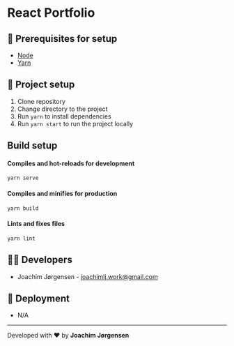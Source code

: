 # React Portfolio

## 🌱 Prerequisites for setup

- [Node](https://nodejs.org/en/)
- [Yarn](https://yarnpkg.com/en/docs/install#mac-stable)

## 🧰 Project setup

1. Clone repository
2. Change directory to the project
3. Run `yarn` to install dependencies
4. Run `yarn start` to run the project locally

## Build setup

#### Compiles and hot-reloads for development

```
yarn serve
```

#### Compiles and minifies for production

```
yarn build
```

#### Lints and fixes files

```
yarn lint
```

## 👨‍💻 Developers

- Joachim Jørgensen - joachimlj.work@gmail.com

## 🚀 Deployment

- N/A

---

Developed with ❤️ by **Joachim Jørgensen**
